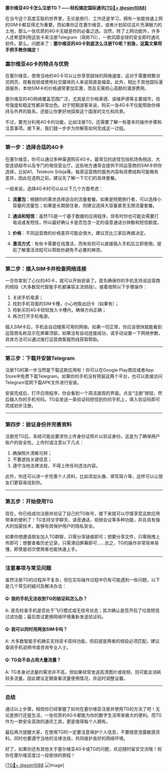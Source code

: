 **塞尔维亚4G卡怎么注册TG？——轻松搞定国际通讯[[TG💪+ @esim1088](https://t.me/s/esim1088)]**

在当今这个高度互联的世界里，无论是旅行、工作还是学习，拥有一张能快速上网的SIM卡都显得尤为重要。而如果你正在塞尔维亚，或者计划前往这片充满魅力的土地，那么一张优质的4G卡无疑是你的必备之选。当然，除了上网功能外，许多人还希望利用这张卡来注册Telegram（简称TG），一款风靡全球的安全即时通讯软件。那么，问题来了：**塞尔维亚的4G卡到底怎么注册TG呢？别急，这篇文章将手把手教你搞定！**

### 塞尔维亚4G卡的特点与优势

在塞尔维亚，使用当地的4G卡可以让你享受超快的网络速度，这对于需要频繁浏览网页、观看视频或使用社交媒体的人来说简直是福音。此外，相比于其他国际漫游服务，本地SIM卡的价格通常更加实惠，而且无需担心高额的漫游费用。

塞尔维亚的4G网络覆盖范围广泛，尤其是贝尔格莱德、诺维萨德等主要城市，信号强度和稳定性都非常出色。对于短期游客来说，购买一张4G卡不仅能帮助你保持与外界的联系，还能让你更好地探索这个国家的文化和风景。

不过，要充分利用4G卡的功能，比如注册TG，还需要了解一些基本的操作步骤和注意事项。接下来，我们就一步步为你解答如何完成这一过程。

---

### 第一步：选择合适的4G卡

在塞尔维亚，你可以通过多种渠道购买4G卡。最常见的途径包括机场免税店、大型连锁超市以及专门的电信营业厅。这些地方通常会提供不同运营商的SIM卡供你选择，比如A1、Telekom Srbija等。每家运营商的服务内容和资费结构可能略有差异，因此在选购之前，建议先了解一下它们的具体套餐。

一般来说，选择4G卡时可以从以下几个方面考虑：

1. **流量包**：根据你的需求选择适合的流量套餐。如果是短期旅行者，可以选择小容量的流量包；如果是长期居住者，则建议选择大容量甚至无限流量套餐。
   
2. **通话和短信**：虽然TG是一个基于数据的应用程序，但有时你也可能会需要打电话或发短信，所以最好确认卡是否包含一定的语音通话分钟数和短信额度。

3. **价格**：不同运营商的价格差异可能会很大，建议货比三家后再做决定。

4. **激活方式**：有些卡需要在线激活，而有些则可以直接插入手机后立即使用。提前了解激活流程可以帮助你避免不必要的麻烦。

---

### 第二步：插入SIM卡并检查网络连接

一旦你拿到了心仪的4G卡，就可以开始安装了。首先确保你的手机支持该运营商的频段（大多数现代智能手机都兼容主流频段）。接着按照以下步骤操作：

1. 关闭手机电源；
2. 找到手机背面的SIM卡槽，小心地取出旧卡（如果有）；
3. 将新买的4G卡轻轻放入卡槽内，确保方向正确；
4. 再次打开手机电源。

插入SIM卡后，手机会自动搜索可用的网络。如果一切正常，你应该很快就能看到运营商名称显示在屏幕顶部。如果没有自动连接成功，请手动设置一下网络参数，具体方法可以通过拨打运营商客服热线获取帮助。

---

### 第三步：下载并安装Telegram

注册TG的第一步当然是下载这款应用啦！你可以在Google Play商店或者App Store中免费下载Telegram。如果你的手机没有预装这两个平台，也可以直接访问Telegram官网下载APK文件进行安装。

安装完成后，打开应用程序，你会看到一个简洁直观的界面。点击“注册”按钮，然后输入你的手机号码。TG会发送一条验证码短信到你的手机上，填入验证码即可完成初步注册。

---

### 第四步：验证身份并完善资料

注册完TG后，系统可能会要求你上传身份证照片以验证身份。这是为了确保用户账户的安全性。上传时请注意以下几点：

1. 确保照片清晰可辨；
2. 不要遮挡关键信息；
3. 遵守当地法律法规，不得上传任何违法内容。

此外，你还可以进一步完善个人资料，比如添加头像、填写简介等，这样可以让朋友们更容易找到你。

---

### 第五步：开始使用TG

现在，你已经成功注册并验证了自己的TG账号，接下来就可以尽情享受这款应用带来的便利了！TG支持文字聊天、语音通话、视频会议等多种功能，并且具有强大的加密技术，能够有效保护用户的隐私安全。

如果你想邀请朋友加入TG群聊，只需分享链接即可；想要分享文件，只需拖拽上传即可；想要查看历史记录，只需滑动屏幕即可……总之，TG的操作非常简单易懂，即使是初次使用者也能快速上手。

---

### 注意事项与常见问题

虽然注册TG的过程并不复杂，但在实际操作过程中仍有可能遇到一些问题。以下是几个常见的疑问及解决办法：

#### Q: 我的手机无法收到TG的验证码怎么办？
A: 首先检查手机是否处于飞行模式或无信号状态；其次确认是否开启了垃圾短信过滤功能；最后尝试更换网络环境重新发送验证码。

#### Q: 我可以同时用两张SIM卡吗？
A: 大多数智能手机确实支持双卡双待功能，但前提是两者的频段必须匹配。建议查阅手机说明书或咨询专业人士。

#### Q: TG会不会占用大量流量？
A: TG本身对流量的需求并不高，但如果经常发送高清图片或视频，则可能会消耗较多流量。因此建议定期查看流量使用情况，并适时调整设置。

---

### 总结

通过以上步骤，相信你已经掌握了如何在塞尔维亚注册并使用TG的方法了吧！无论是旅行还是生活，一张优质的4G卡都能为你的数字生活带来极大的便利。而TG作为一款安全高效的通讯工具，更是值得每个人拥有。

最后再次提醒大家，在使用TG时一定要注意保护个人信息，不要随意泄露敏感资料。同时也要遵守当地的法律法规，共同维护良好的网络环境。

好了，如果你还有其他关于塞尔维亚4G卡或TG的问题，欢迎随时留言交流哦！祝你在塞尔维亚度过一段愉快的旅程！

[[TG💪+ @esim1088](https://t.me/s/esim1088) ![Image](https://i.postimg.cc/4NQfJmqS/Snipaste-2025-05-13-00-14-12.png)]
